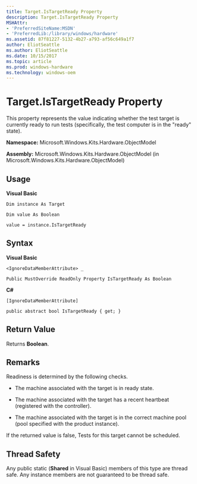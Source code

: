```yaml
---
title: Target.IsTargetReady Property
description: Target.IsTargetReady Property
MSHAttr:
- 'PreferredSiteName:MSDN'
- 'PreferredLib:/library/windows/hardware'
ms.assetid: 87f81227-5132-4b27-a793-af56c649a1f7
author: EliotSeattle
ms.author: EliotSeattle
ms.date: 10/15/2017
ms.topic: article
ms.prod: windows-hardware
ms.technology: windows-oem
---
```


# Target.IsTargetReady Property


This property represents the value indicating whether the test target is currently ready to run tests (specifically, the test computer is in the "ready" state).

**Namespace:** Microsoft.Windows.Kits.Hardware.ObjectModel

**Assembly:** Microsoft.Windows.Kits.Hardware.ObjectModel (in Microsoft.Windows.Kits.Hardware.ObjectModel)

## <span id="Usage"></span><span id="usage"></span><span id="USAGE"></span>Usage


**Visual Basic**

`Dim instance As Target`

`Dim value As Boolean`

`value = instance.IsTargetReady`

## <span id="Syntax"></span><span id="syntax"></span><span id="SYNTAX"></span>Syntax


**Visual Basic**

`<IgnoreDataMemberAttribute> _`

`Public MustOverride ReadOnly Property IsTargetReady As Boolean`

**C#**

`[IgnoreDataMemberAttribute]`

`public abstract bool IsTargetReady { get; }`

## <span id="Return_Value"></span><span id="return_value"></span><span id="RETURN_VALUE"></span>Return Value


Returns **Boolean**.

## <span id="Remarks"></span><span id="remarks"></span><span id="REMARKS"></span>Remarks


Readiness is determined by the following checks.

-   The machine associated with the target is in ready state.

-   The machine associated with the target has a recent heartbeat (registered with the controller).

-   The machine associated with the target is in the correct machine pool (pool specified with the product instance).

If the returned value is false, Tests for this target cannot be scheduled.

## <span id="Thread_Safety"></span><span id="thread_safety"></span><span id="THREAD_SAFETY"></span>Thread Safety


Any public static (**Shared** in Visual Basic) members of this type are thread safe. Any instance members are not guaranteed to be thread safe.

 

 






